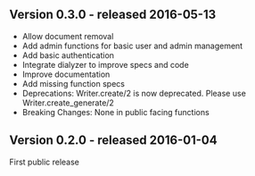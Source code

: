 Version 0.3.0 - released 2016-05-13
-------------

- Allow document removal
- Add admin functions for basic user and admin management
- Add basic authentication
- Integrate dialyzer to improve specs and code
- Improve documentation
- Add missing function specs
- Deprecations: Writer.create/2 is now deprecated. Please use Writer.create_generate/2
- Breaking Changes: None in public facing functions

Version 0.2.0 - released 2016-01-04
-------------

First public release
